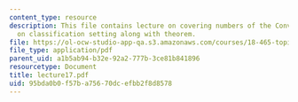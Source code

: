 ```yaml
---
content_type: resource
description: This file contains lecture on covering numbers of the Convex Hull based
  on classification setting along with theorem.
file: https://ol-ocw-studio-app-qa.s3.amazonaws.com/courses/18-465-topics-in-statistics-statistical-learning-theory-spring-2007/95bda0b0f57ba75670dcefbb2f8d8578_lecture17.pdf
file_type: application/pdf
parent_uid: a1b5ab94-b32e-92a2-777b-3ce81b841896
resourcetype: Document
title: lecture17.pdf
uid: 95bda0b0-f57b-a756-70dc-efbb2f8d8578
---
```

